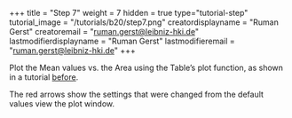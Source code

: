+++
title = "Step 7"
weight = 7
hidden = true
type="tutorial-step"
tutorial_image = "/tutorials/b20/step7.png"
creatordisplayname = "Ruman Gerst"
creatoremail = "ruman.gerst@leibniz-hki.de"
lastmodifierdisplayname = "Ruman Gerst"
lastmodifieremail = "ruman.gerst@leibniz-hki.de"
+++

Plot the Mean values vs. the Area using the Table’s plot function, as shown in a tutorial [before](/tutorials/basic/quantification-plotting/). 

The red arrows show the settings that were changed from the default values view the plot window. 